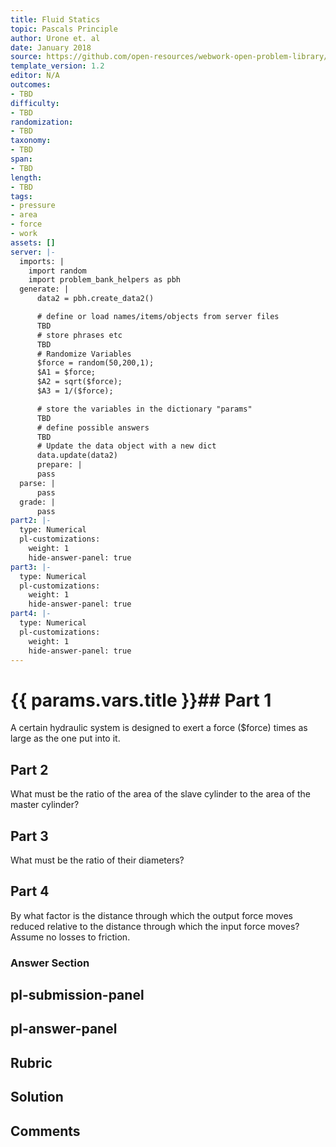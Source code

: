 ```yaml
---
title: Fluid Statics
topic: Pascals Principle
author: Urone et. al
date: January 2018
source: https://github.com/open-resources/webwork-open-problem-library/tree/master/Contrib/BrockPhysics/College_Physics_Urone/11.Fluid_Statics/NU_U17-11-05-004.pg
template_version: 1.2
editor: N/A
outcomes:
- TBD
difficulty:
- TBD
randomization:
- TBD
taxonomy:
- TBD
span:
- TBD
length:
- TBD
tags:
- pressure
- area
- force
- work
assets: []
server: |-
  imports: |
    import random
    import problem_bank_helpers as pbh
  generate: |
      data2 = pbh.create_data2()

      # define or load names/items/objects from server files
      TBD
      # store phrases etc
      TBD
      # Randomize Variables
      $force = random(50,200,1);
      $A1 = $force;
      $A2 = sqrt($force);
      $A3 = 1/($force);

      # store the variables in the dictionary "params"
      TBD
      # define possible answers
      TBD
      # Update the data object with a new dict
      data.update(data2)
      prepare: |
      pass
  parse: |
      pass
  grade: |
      pass
part2: |-
  type: Numerical
  pl-customizations:
    weight: 1
    hide-answer-panel: true
part3: |-
  type: Numerical
  pl-customizations:
    weight: 1
    hide-answer-panel: true
part4: |-
  type: Numerical
  pl-customizations:
    weight: 1
    hide-answer-panel: true
---
```


# {{ params.vars.title }}## Part 1 
A certain hydraulic system is designed to exert a force ($force) times as large as the one put into it. 
## Part 2 
What must be the ratio of the area of the slave cylinder to the area of the master cylinder? 
## Part 3 
What must be the ratio of their diameters? 
## Part 4 
By what factor is the distance through which the output force moves reduced relative to the distance through which the input force moves? Assume no losses to friction. 


### Answer Section 


## pl-submission-panel 


## pl-answer-panel 


## Rubric 


## Solution 


## Comments 


